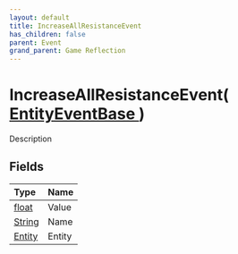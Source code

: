 ```yaml
---
layout: default
title: IncreaseAllResistanceEvent
has_children: false
parent: Event
grand_parent: Game Reflection
---
```

# IncreaseAllResistanceEvent( [ EntityEventBase ](/docs/game-reflection/events/entity_event_base) )
Description 

## Fields

| Type | Name |
|:-------------|:--------------|
| [float](/docs/game-reflection/components/float) | Value |
| [String](/docs/game-reflection/components/string) | Name |
| [Entity](/docs/game-reflection/classes/entity) | Entity |

